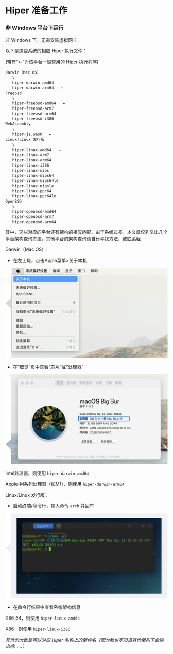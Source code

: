 # Hiper 准备工作



### 非 Windows 平台下运行

非 Windows 下，无需安装虚拟网卡

以下是这些系统的相应 Hiper 执行文件：

(带有“←”为该平台一般常用的 Hiper 执行程序)

```
Darwin（Mac OS）
   \
   hiper-darwin-amd64   
   hiper-darwin-arm64   ←
Freebsd
   \
   hiper-freebsd-amd64   ←
   hiper-freebsd-arm7
   hiper-freebsd-arm64
   hiper-freebsd-i386
WebAssembly
   \
   hiper-js.wasm   ←
Linux/Linux 发行版
   \
   hiper-linux-amd64   ←
   hiper-linux-arm7
   hiper-linux-arm64
   hiper-linux-i386
   hiper-linux-mips  
   hiper-linux-mips64
   hiper-linux-mips64le
   hiper-linux-mipsle
   hiper-linux-ppc64
   hiper-linux-ppc64le
OpenBSD
   \
   hiper-openbsd-amd64
   hiper-openbsd-arm7
   hiper-openbsd-arm64
```
其中，这些对应的平台还有架构的相应适配，由于系统过多，本文章仅列举出几个平台架构查询方法，其他平台的架构查询请自行寻找方法，或[联系我](/d.md#%E6%8F%90%E7%A4%BA)

Darwin（Mac OS）：
- 在左上角，点击Apple菜单>关于本机

![](/p/5.png)

- 在“概览”页中查看“芯片”或“处理器”

![](/p/6.png)

Intel处理器，则使用 `hiper-darwin-amd64`

Apple-M系列处理器（如M1），则使用 `hiper-darwin-arm64`

Linux/Linux 发行版：
- 启动终端/命令行，输入命令 `arch` 并回车

![](/p/7.png)

- 在命令行结果中查看系统架构信息

X86_64，则使用 `hiper-linux-amd64`

X86，则使用 `hiper-linux-i386`

*其他的大致是可以对应 Hiper 名称上的架构名（因为我也不知道其他架构下会输出啥……）*